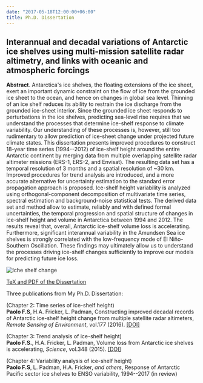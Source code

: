 ```yaml
---
date: "2017-05-18T12:00:00+06:00"
title: Ph.D. Dissertation 
---
```


## Interannual and decadal variations of Antarctic ice shelves using multi-mission satellite radar altimetry, and links with oceanic and atmospheric forcings


**Abstract**. Antarctica's ice shelves, the floating extensions of the ice sheet, exert an important dynamic constraint on the flow of ice from the grounded ice sheet to the ocean, and hence on changes in global sea level. Thinning of an ice shelf reduces its ability to restrain the ice discharge from the grounded ice-sheet interior. Since the grounded ice sheet responds to perturbations in the ice shelves, predicting sea-level rise requires that we understand the processes that determine ice-shelf response to climate variability. Our understanding of these processes is, however, still too rudimentary to allow prediction of ice-sheet change under projected future climate states. This dissertation presents improved procedures to construct 18-year time series (1994--2012) of ice-shelf height around the entire Antarctic continent by merging data from multiple overlapping satellite radar altimeter missions (ERS-1, ERS-2, and Envisat). The resulting data set has a temporal resolution of 3 months and a spatial resolution of ~30 km. Improved procedures for trend analysis are introduced, and a more accurate alternative for uncertainty estimation to the standard error propagation approach is proposed. Ice-shelf height variability is analyzed using orthogonal-component decomposition of multivariate time series, spectral estimation and background-noise statistical tests. The derived data set and method allow to estimate, reliably and with defined formal uncertainties, the temporal progression and spatial structure of changes in ice-shelf height and volume in Antarctica between 1994 and 2012. The results reveal that, overall, Antarctic ice-shelf volume loss is accelerating. Furthermore, significant interannual variability in the Amundsen Sea ice shelves is strongly correlated with the low-frequency mode of El Niño-Southern Oscillation. These findings may ultimately allow us to understand the processes driving ice-shelf changes sufficiently to improve our models for predicting future ice loss.

![Iche shelf change](/img/ishelf_change2.png)

[TeX and PDF of the Dissertation](https://github.com/fspaolo/phd-thesis)

Three publications from My Ph.D. Dissertation:

(Chapter 2: Time series of ice-shelf height)  
**Paolo F.S**, H.A. Fricker, L. Padman, Constructing improved decadal records of Antarctic ice-shelf height change from multiple satellite radar altimeters, *Remote Sensing of Environment*, vol.177 (2016). [[DOI]](http://dx.doi.org/10.1016/j.rse.2016.01.026)

(Chapter 3: Trend analysis of ice-shelf height)   
**Paolo F.S.**, H.A. Fricker, L. Padman, Volume loss from Antarctic ice shelves is accelerating, *Science*, vol.348 (2015). [[DOI]](http://dx.doi.org/10.1126/science.aaa0940)

(Chapter 4: Variability analysis of ice-shelf height)  
**Paolo F.S**, L. Padman, H.A. Fricker, *and others*, Response of Antarctic Pacific sector ice shelves to ENSO variability, 1994--2017 (in review)

